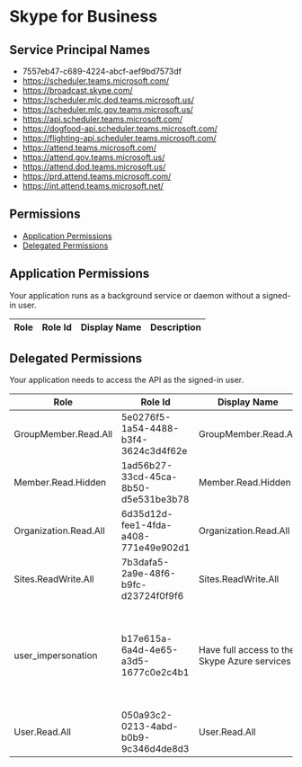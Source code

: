 # Skype for Business
## Service Principal Names
- 7557eb47-c689-4224-abcf-aef9bd7573df
- https://scheduler.teams.microsoft.com/
- https://broadcast.skype.com/
- https://scheduler.mlc.dod.teams.microsoft.us/
- https://scheduler.mlc.gov.teams.microsoft.us/
- https://api.scheduler.teams.microsoft.com/
- https://dogfood-api.scheduler.teams.microsoft.com/
- https://flighting-api.scheduler.teams.microsoft.com/
- https://attend.teams.microsoft.com/
- https://attend.gov.teams.microsoft.us/
- https://attend.dod.teams.microsoft.us/
- https://prd.attend.teams.microsoft.com/
- https://int.attend.teams.microsoft.net/

 ## Permissions
- [Application Permissions](#application-permissions)
- [Delegated Permissions](#delegated-permissions)

## Application Permissions
Your application runs as a background service or daemon without a signed-in user.

| Role | Role Id | Display Name | Description |
|---|---|---|---|

## Delegated Permissions
Your application needs to access the API as the signed-in user. 

| Role | Role Id | Display Name | Description |
|---|---|---|---|
| GroupMember.Read.All | 5e0276f5-1a54-4488-b3f4-3624c3d4f62e | GroupMember.Read.All | Read group memberships. |
| Member.Read.Hidden | 1ad56b27-33cd-45ca-8b50-d5e531be3b78 | Member.Read.Hidden | Read hidden memberships. |
| Organization.Read.All | 6d35d12d-fee1-4fda-a408-771e49e902d1 | Organization.Read.All | Read organization information. |
| Sites.ReadWrite.All | 7b3dafa5-2a9e-48f6-b9fc-d23724f0f9f6 | Sites.ReadWrite.All | Edit site collections information. |
| user_impersonation | b17e615a-6a4d-4e65-a3d5-1677c0e2c4b1 | Have full access to the Skype Azure services | Allow the application full access to the Skype Azure services on behalf of the signed-in user |
| User.Read.All | 050a93c2-0213-4abd-b0b9-9c346d4de8d3 | User.Read.All | Read all users full profiles. |

